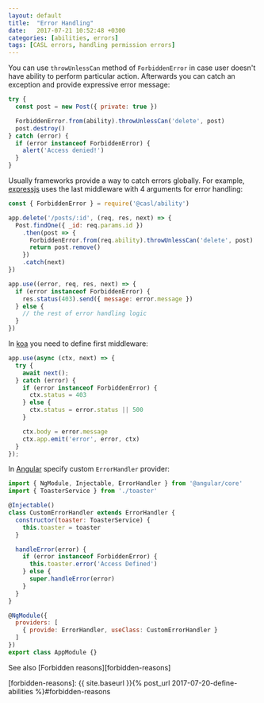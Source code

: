 ```yaml
---
layout: default
title:  "Error Handling"
date:   2017-07-21 10:52:48 +0300
categories: [abilities, errors]
tags: [CASL errors, handling permission errors]
---
```


You can use `throwUnlessCan` method of `ForbiddenError` in case user doesn't have ability to perform particular action. Afterwards you can catch an exception and provide expressive error message:

```js
try {
  const post = new Post({ private: true })

  ForbiddenError.from(ability).throwUnlessCan('delete', post)
  post.destroy()
} catch (error) {
  if (error instanceof ForbiddenError) {
    alert('Access denied!')
  }
}
```

Usually frameworks provide a way to catch errors globally. For example, [expressjs][expressjs-errors] uses the last middleware with 4 arguments for error handling:

```js
const { ForbiddenError } = require('@casl/ability')

app.delete('/posts/:id', (req, res, next) => {
  Post.findOne({ _id: req.params.id })
    .then(post => {
      ForbiddenError.from(req.ability).throwUnlessCan('delete', post)
      return post.remove()
    })
    .catch(next)
})

app.use((error, req, res, next) => {
  if (error instanceof ForbiddenError) {
    res.status(403).send({ message: error.message })
  } else {
    // the rest of error handling logic
  }
})
```

In [koa][koa-errors] you need to define first middleware:

```js
app.use(async (ctx, next) => {
  try {
    await next();
  } catch (error) {
    if (error instanceof ForbiddenError) {
      ctx.status = 403
    } else {
      ctx.status = error.status || 500
    }

    ctx.body = error.message
    ctx.app.emit('error', error, ctx)
  }
});
```

In [Angular][angular-errors] specify custom `ErrorHandler` provider:

```js
import { NgModule, Injectable, ErrorHandler } from '@angular/core'
import { ToasterService } from './toaster'

@Injectable()
class CustomErrorHandler extends ErrorHandler {
  constructor(toaster: ToasterService) {
    this.toaster = toaster
  }

  handleError(error) {
    if (error instanceof ForbiddenError) {
      this.toaster.error('Access Defined')
    } else {
      super.handleError(error)
    }
  }
}

@NgModule({
  providers: [
    { provide: ErrorHandler, useClass: CustomErrorHandler }
  ]
})
export class AppModule {}
```

See also [Forbidden reasons][forbidden-reasons]

[expressjs-errors]: http://expressjs.com/en/guide/error-handling.html
[koa-errors]: https://github.com/koajs/koa/wiki/Error-Handling
[angular-errors]: https://angular.io/api/core/ErrorHandler
[forbidden-reasons]: {{ site.baseurl }}{% post_url 2017-07-20-define-abilities %}#forbidden-reasons

